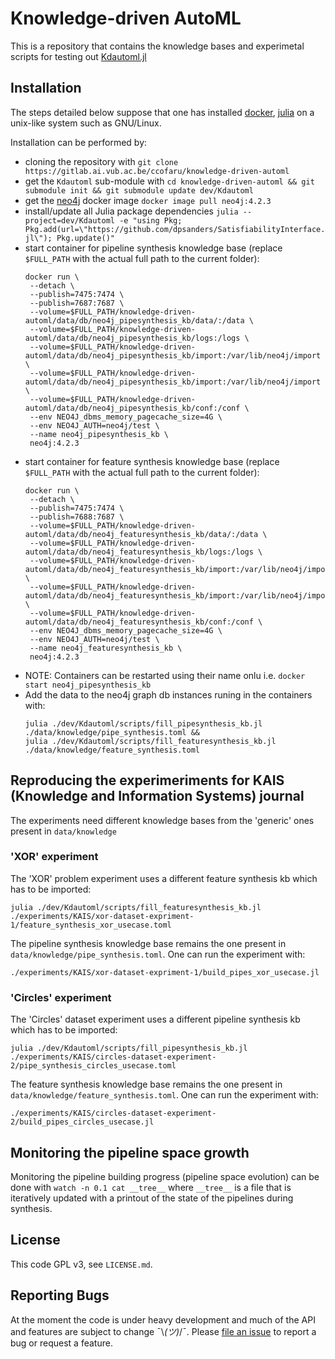 # Knowledge-driven AutoML

This is a repository that contains the knowledge bases and experimetal scripts for testing out [Kdautoml.jl](https://gitlab.ai.vub.ac.be/applied-projects/Kdautoml.jl)

## Installation
The steps detailed below suppose that one has installed [docker](https://www.docker.com/), [julia](https://julialang.org/) on a unix-like system such as GNU/Linux.

Installation can be performed by:
 - cloning the repository with `git clone https://gitlab.ai.vub.ac.be/ccofaru/knowledge-driven-automl`
 - get the `Kdautoml` sub-module with `cd knowledge-driven-automl && git submodule init && git submodule update dev/Kdautoml`
 - get the [neo4j](https://neo4j.com/) docker image `docker image pull neo4j:4.2.3`
 - install/update all Julia package dependencies `julia --project=dev/Kdautoml -e "using Pkg; Pkg.add(url=\"https://github.com/dpsanders/SatisfiabilityInterface.jl\"); Pkg.update()"`
 - start container for pipeline synthesis knowledge base (replace `$FULL_PATH` with the actual full path to the current folder):
   ```
   docker run \
    --detach \
    --publish=7475:7474 \
    --publish=7687:7687 \
    --volume=$FULL_PATH/knowledge-driven-automl/data/db/neo4j_pipesynthesis_kb/data/:/data \
    --volume=$FULL_PATH/knowledge-driven-automl/data/db/neo4j_pipesynthesis_kb/logs:/logs \
    --volume=$FULL_PATH/knowledge-driven-automl/data/db/neo4j_pipesynthesis_kb/import:/var/lib/neo4j/import \
    --volume=$FULL_PATH/knowledge-driven-automl/data/db/neo4j_pipesynthesis_kb/import:/var/lib/neo4j/import \
    --volume=$FULL_PATH/knowledge-driven-automl/data/db/neo4j_pipesynthesis_kb/conf:/conf \
    --env NEO4J_dbms_memory_pagecache_size=4G \
    --env NEO4J_AUTH=neo4j/test \
    --name neo4j_pipesynthesis_kb \
    neo4j:4.2.3
   ```
 - start container for feature synthesis knowledge base (replace `$FULL_PATH` with the actual full path to the current folder):
   ```
   docker run \
    --detach \
    --publish=7475:7474 \
    --publish=7688:7687 \
    --volume=$FULL_PATH/knowledge-driven-automl/data/db/neo4j_featuresynthesis_kb/data/:/data \
    --volume=$FULL_PATH/knowledge-driven-automl/data/db/neo4j_featuresynthesis_kb/logs:/logs \
    --volume=$FULL_PATH/knowledge-driven-automl/data/db/neo4j_featuresynthesis_kb/import:/var/lib/neo4j/import \
    --volume=$FULL_PATH/knowledge-driven-automl/data/db/neo4j_featuresynthesis_kb/import:/var/lib/neo4j/import \
    --volume=$FULL_PATH/knowledge-driven-automl/data/db/neo4j_featuresynthesis_kb/conf:/conf \
    --env NEO4J_dbms_memory_pagecache_size=4G \
    --env NEO4J_AUTH=neo4j/test \
    --name neo4j_featuresynthesis_kb \
    neo4j:4.2.3
   ```
 - NOTE: Containers can be restarted using their name onlu i.e. `docker start neo4j_pipesynthesis_kb`
 - Add the data to the neo4j graph db instances runing in the containers with:
   ```
   julia ./dev/Kdautoml/scripts/fill_pipesynthesis_kb.jl ./data/knowledge/pipe_synthesis.toml &&
   julia ./dev/Kdautoml/scripts/fill_featuresynthesis_kb.jl ./data/knowledge/feature_synthesis.toml
   ```

## Reproducing the experimeriments for KAIS (Knowledge and Information Systems) journal
The experiments need different knowledge bases from the 'generic' ones present in `data/knowledge`

### 'XOR' experiment
The 'XOR' problem experiment uses a different feature synthesis kb which has to be imported:
```
julia ./dev/Kdautoml/scripts/fill_featuresynthesis_kb.jl ./experiments/KAIS/xor-dataset-expriment-1/feature_synthesis_xor_usecase.toml
```

The pipeline synthesis knowledge base remains the one present in `data/knowledge/pipe_synthesis.toml`. One can run the experiment with:
```
./experiments/KAIS/xor-dataset-expriment-1/build_pipes_xor_usecase.jl
```

### 'Circles' experiment
The 'Circles' dataset experiment uses a different pipeline synthesis kb which has to be imported:
```
julia ./dev/Kdautoml/scripts/fill_pipesynthesis_kb.jl ./experiments/KAIS/circles-dataset-experiment-2/pipe_synthesis_circles_usecase.toml
```

The feature synthesis knowledge base remains the one present in `data/knowledge/feature_synthesis.toml`. One can run the experiment with:
```
./experiments/KAIS/circles-dataset-experiment-2/build_pipes_circles_usecase.jl
```


## Monitoring the pipeline space growth
Monitoring the pipeline building progress (pipeline space evolution) can be done with
`watch -n 0.1 cat __tree__` where `__tree__` is a file that is iteratively updated with a printout of the state of the pipelines during synthesis.

## License
This code GPL v3, see `LICENSE.md`.


## Reporting Bugs
At the moment the code is under heavy development and much of the API and features are subject to change ¯\\_(ツ)_/¯. Please [file an issue](https://gitlab.ai.vub.ac.be/ccofaru/knowledge-driven-automl/-/issues/new) to report a bug or request a feature.
